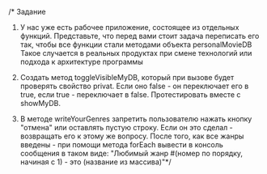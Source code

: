 /* Задание
1) У нас уже есть рабочее приложение, состоящее из отдельных функций. Представьте, что
перед вами стоит задача переписать его так, чтобы все функции стали методами объекта personalMovieDB
Такое случается в реальных продуктах при смене технологий или подхода к архитектуре программы

2) Создать метод toggleVisibleMyDB, который при вызове будет проверять свойство privat. Если оно false - он
переключает его в true, если true - переключает в false. Протестировать вместе с showMyDB.

3) В методе writeYourGenres запретить пользователю нажать кнопку "отмена" или оставлять пустую строку. 
Если он это сделал - возвращать его к этому же вопросу. После того, как все жанры введены - 
при помощи метода forEach вывести в консоль сообщения в таком виде:
"Любимый жанр #(номер по порядку, начиная с 1) - это (название из массива)"*/
